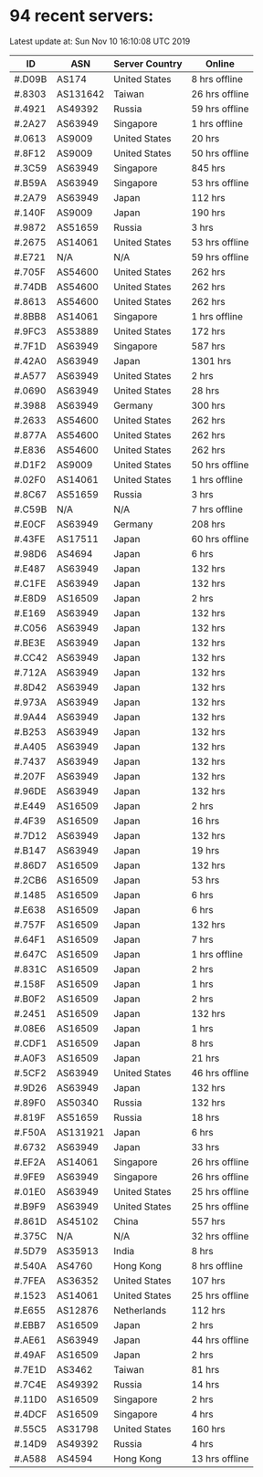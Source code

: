# 94 recent servers:

Latest update at: Sun Nov 10 16:10:08 UTC 2019

| ID | ASN | Server Country | Online |
| -- | --- | -------------- | ------ |
| #.D09B | AS174 | United States | 8 hrs offline |
| #.8303 | AS131642 | Taiwan | 26 hrs offline |
| #.4921 | AS49392 | Russia | 59 hrs offline |
| #.2A27 | AS63949 | Singapore | 1 hrs offline |
| #.0613 | AS9009 | United States | 20 hrs |
| #.8F12 | AS9009 | United States | 50 hrs offline |
| #.3C59 | AS63949 | Singapore | 845 hrs |
| #.B59A | AS63949 | Singapore | 53 hrs offline |
| #.2A79 | AS63949 | Japan | 112 hrs |
| #.140F | AS9009 | Japan | 190 hrs |
| #.9872 | AS51659 | Russia | 3 hrs |
| #.2675 | AS14061 | United States | 53 hrs offline |
| #.E721 | N/A | N/A | 59 hrs offline |
| #.705F | AS54600 | United States | 262 hrs |
| #.74DB | AS54600 | United States | 262 hrs |
| #.8613 | AS54600 | United States | 262 hrs |
| #.8BB8 | AS14061 | Singapore | 1 hrs offline |
| #.9FC3 | AS53889 | United States | 172 hrs |
| #.7F1D | AS63949 | Singapore | 587 hrs |
| #.42A0 | AS63949 | Japan | 1301 hrs |
| #.A577 | AS63949 | United States | 2 hrs |
| #.0690 | AS63949 | United States | 28 hrs |
| #.3988 | AS63949 | Germany | 300 hrs |
| #.2633 | AS54600 | United States | 262 hrs |
| #.877A | AS54600 | United States | 262 hrs |
| #.E836 | AS54600 | United States | 262 hrs |
| #.D1F2 | AS9009 | United States | 50 hrs offline |
| #.02F0 | AS14061 | United States | 1 hrs offline |
| #.8C67 | AS51659 | Russia | 3 hrs |
| #.C59B | N/A | N/A | 7 hrs offline |
| #.E0CF | AS63949 | Germany | 208 hrs |
| #.43FE | AS17511 | Japan | 60 hrs offline |
| #.98D6 | AS4694 | Japan | 6 hrs |
| #.E487 | AS63949 | Japan | 132 hrs |
| #.C1FE | AS63949 | Japan | 132 hrs |
| #.E8D9 | AS16509 | Japan | 2 hrs |
| #.E169 | AS63949 | Japan | 132 hrs |
| #.C056 | AS63949 | Japan | 132 hrs |
| #.BE3E | AS63949 | Japan | 132 hrs |
| #.CC42 | AS63949 | Japan | 132 hrs |
| #.712A | AS63949 | Japan | 132 hrs |
| #.8D42 | AS63949 | Japan | 132 hrs |
| #.973A | AS63949 | Japan | 132 hrs |
| #.9A44 | AS63949 | Japan | 132 hrs |
| #.B253 | AS63949 | Japan | 132 hrs |
| #.A405 | AS63949 | Japan | 132 hrs |
| #.7437 | AS63949 | Japan | 132 hrs |
| #.207F | AS63949 | Japan | 132 hrs |
| #.96DE | AS63949 | Japan | 132 hrs |
| #.E449 | AS16509 | Japan | 2 hrs |
| #.4F39 | AS16509 | Japan | 16 hrs |
| #.7D12 | AS63949 | Japan | 132 hrs |
| #.B147 | AS63949 | Japan | 19 hrs |
| #.86D7 | AS16509 | Japan | 132 hrs |
| #.2CB6 | AS16509 | Japan | 53 hrs |
| #.1485 | AS16509 | Japan | 6 hrs |
| #.E638 | AS16509 | Japan | 6 hrs |
| #.757F | AS16509 | Japan | 132 hrs |
| #.64F1 | AS16509 | Japan | 7 hrs |
| #.647C | AS16509 | Japan | 1 hrs offline |
| #.831C | AS16509 | Japan | 2 hrs |
| #.158F | AS16509 | Japan | 1 hrs |
| #.B0F2 | AS16509 | Japan | 2 hrs |
| #.2451 | AS16509 | Japan | 132 hrs |
| #.08E6 | AS16509 | Japan | 1 hrs |
| #.CDF1 | AS16509 | Japan | 8 hrs |
| #.A0F3 | AS16509 | Japan | 21 hrs |
| #.5CF2 | AS63949 | United States | 46 hrs offline |
| #.9D26 | AS63949 | Japan | 132 hrs |
| #.89F0 | AS50340 | Russia | 132 hrs |
| #.819F | AS51659 | Russia | 18 hrs |
| #.F50A | AS131921 | Japan | 6 hrs |
| #.6732 | AS63949 | Japan | 33 hrs |
| #.EF2A | AS14061 | Singapore | 26 hrs offline |
| #.9FE9 | AS63949 | Singapore | 26 hrs offline |
| #.01E0 | AS63949 | United States | 25 hrs offline |
| #.B9F9 | AS63949 | United States | 25 hrs offline |
| #.861D | AS45102 | China | 557 hrs |
| #.375C | N/A | N/A | 32 hrs offline |
| #.5D79 | AS35913 | India | 8 hrs |
| #.540A | AS4760 | Hong Kong | 8 hrs offline |
| #.7FEA | AS36352 | United States | 107 hrs |
| #.1523 | AS14061 | United States | 25 hrs offline |
| #.E655 | AS12876 | Netherlands | 112 hrs |
| #.EBB7 | AS16509 | Japan | 2 hrs |
| #.AE61 | AS63949 | Japan | 44 hrs offline |
| #.49AF | AS16509 | Japan | 2 hrs |
| #.7E1D | AS3462 | Taiwan | 81 hrs |
| #.7C4E | AS49392 | Russia | 14 hrs |
| #.11D0 | AS16509 | Singapore | 2 hrs |
| #.4DCF | AS16509 | Singapore | 4 hrs |
| #.55C5 | AS31798 | United States | 160 hrs |
| #.14D9 | AS49392 | Russia | 4 hrs |
| #.A588 | AS4594 | Hong Kong | 13 hrs offline |

